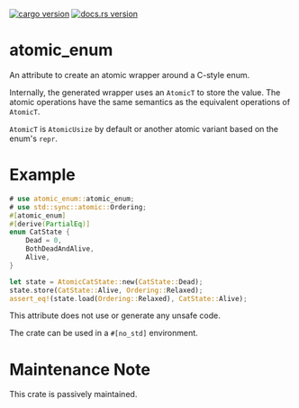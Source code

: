 [![cargo version](https://img.shields.io/crates/v/atomic_enum.svg)](https://crates.io/crates/atomic_enum)
[![docs.rs version](https://img.shields.io/docsrs/atomic_enum)](https://docs.rs/atomic_enum/latest/atomic_enum/)
# atomic_enum

An attribute to create an atomic wrapper around a C-style enum.

Internally, the generated wrapper uses an `AtomicT` to store the value.
The atomic operations have the same semantics as the equivalent operations
of `AtomicT`.

`AtomicT` is `AtomicUsize` by default
or another atomic variant based on the enum's `repr`.

# Example
```rust
# use atomic_enum::atomic_enum;
# use std::sync::atomic::Ordering;
#[atomic_enum]
#[derive(PartialEq)]
enum CatState {
    Dead = 0,
    BothDeadAndAlive,
    Alive,
}

let state = AtomicCatState::new(CatState::Dead);
state.store(CatState::Alive, Ordering::Relaxed);
assert_eq!(state.load(Ordering::Relaxed), CatState::Alive);
```

This attribute does not use or generate any unsafe code.

The crate can be used in a `#[no_std]` environment.

# Maintenance Note
This crate is passively maintained.
